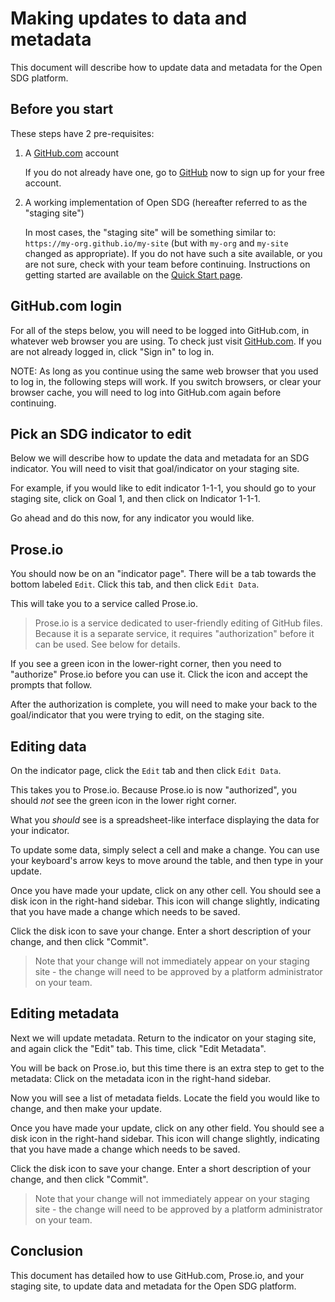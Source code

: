 <h1>Making updates to data and metadata</h1>

This document will describe how to update data and metadata for the Open SDG platform.

## Before you start

These steps have 2 pre-requisites:

1. A [GitHub.com](https://github.com) account

    If you do not already have one, go to [GitHub](https://github.com) now to sign up for your free account.
2. A working implementation of Open SDG (hereafter referred to as the "staging site")

    In most cases, the "staging site" will be something similar to: `https://my-org.github.io/my-site` (but with `my-org` and `my-site` changed as appropriate). If you do not have such a site available, or you are not sure, check with your team before continuing. Instructions on getting started are available on the [Quick Start page](quick-start.md).

## GitHub.com login

For all of the steps below, you will need to be logged into GitHub.com, in whatever web browser you are using. To check just visit [GitHub.com](https://github.com). If you are not already logged in, click "Sign in" to log in.

NOTE: As long as you continue using the same web browser that you used to log in, the following steps will work. If you switch browsers, or clear your browser cache, you will need to log into GitHub.com again before continuing.

## Pick an SDG indicator to edit

Below we will describe how to update the data and metadata for an SDG indicator. You will need to visit that goal/indicator on your staging site.

For example, if you would like to edit indicator 1-1-1, you should go to your staging site, click on Goal 1, and then click on Indicator 1-1-1.

Go ahead and do this now, for any indicator you would like.

## Prose.io

You should now be on an "indicator page". There will be a tab towards the bottom labeled `Edit`. Click this tab, and then click `Edit Data`.

This will take you to a service called Prose.io.

> Prose.io is a service dedicated to user-friendly editing of GitHub files.
> Because it is a separate service, it requires "authorization" before it can be
> used. See below for details.

If you see a green icon in the lower-right corner, then you need to "authorize" Prose.io before you can use it. Click the icon and accept the prompts that follow.

After the authorization is complete, you will need to make your back to the goal/indicator that you were trying to edit, on the staging site.

## Editing data

On the indicator page, click the `Edit` tab and then click `Edit Data`.

This takes you to Prose.io. Because Prose.io is now "authorized", you should *not* see the green icon in the lower right corner.

What you *should* see is a spreadsheet-like interface displaying the data for your indicator.

To update some data, simply select a cell and make a change. You can use your keyboard's arrow keys to move around the table, and then type in your update.

Once you have made your update, click on any other cell. You should see a disk icon in the right-hand sidebar. This icon will change slightly, indicating that you have made a change which needs to be saved.

Click the disk icon to save your change. Enter a short description of your change, and then click "Commit".

> Note that your change will not immediately appear on your staging site - the
> change will need to be approved by a platform administrator on your team.

## Editing metadata

Next we will update metadata. Return to the indicator on your staging site, and again click the "Edit" tab. This time, click "Edit Metadata".

You will be back on Prose.io, but this time there is an extra step to get to the metadata: Click on the metadata icon in the right-hand sidebar.

Now you will see a list of metadata fields. Locate the field you would like to change, and then make your update.

Once you have made your update, click on any other field. You should see a disk icon in the right-hand sidebar. This icon will change slightly, indicating that you have made a change which needs to be saved.

Click the disk icon to save your change. Enter a short description of your change, and then click "Commit".

> Note that your change will not immediately appear on your staging site - the
> change will need to be approved by a platform administrator on your team.

## Conclusion

This document has detailed how to use GitHub.com, Prose.io, and your staging site, to update data and metadata for the Open SDG platform.
